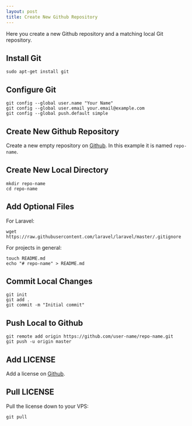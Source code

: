 ```yaml
---
layout: post
title: Create New Github Repository
---
```


Here you create a new Github repository and a matching local Git repository.

## Install Git

```
sudo apt-get install git
```

## Configure Git

```
git config --global user.name "Your Name"
git config --global user.email your.email@example.com
git config --global push.default simple
```

## Create New Github Repository

Create a new empty repository on [Github](https://github.com). In this example it is named `repo-name`.

## Create New Local Directory

```
mkdir repo-name
cd repo-name
```

## Add Optional Files

For Laravel:

```
wget https://raw.githubusercontent.com/laravel/laravel/master/.gitignore
```

For projects in general:

```
touch README.md
echo "# repo-name" > README.md
```

## Commit Local Changes

```
git init
git add .
git commit -m "Initial commit"
```

## Push Local to Github

```
git remote add origin https://github.com/user-name/repo-name.git
git push -u origin master
```

## Add LICENSE

Add a license on [Github](https://github.com).

## Pull LICENSE

Pull the license down to your VPS:

```
git pull
```
